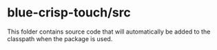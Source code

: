 # blue-crisp-touch/src

This folder contains source code that will automatically be added to the classpath when
the package is used.
